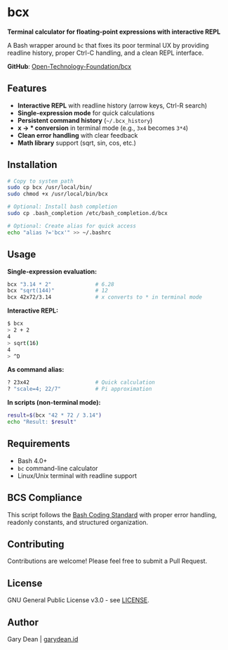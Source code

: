# bcx

**Terminal calculator for floating-point expressions with interactive REPL**

A Bash wrapper around `bc` that fixes its poor terminal UX by providing readline history, proper Ctrl-C handling, and a clean REPL interface.

**GitHub**: [Open-Technology-Foundation/bcx](https://github.com/Open-Technology-Foundation/bcx)

## Features

- **Interactive REPL** with readline history (arrow keys, Ctrl-R search)
- **Single-expression mode** for quick calculations
- **Persistent command history** (`~/.bcx_history`)
- **x → * conversion** in terminal mode (e.g., `3x4` becomes `3*4`)
- **Clean error handling** with clear feedback
- **Math library** support (sqrt, sin, cos, etc.)

## Installation

```bash
# Copy to system path
sudo cp bcx /usr/local/bin/
sudo chmod +x /usr/local/bin/bcx

# Optional: Install bash completion
sudo cp .bash_completion /etc/bash_completion.d/bcx

# Optional: Create alias for quick access
echo "alias ?='bcx'" >> ~/.bashrc
```

## Usage

**Single-expression evaluation:**
```bash
bcx "3.14 * 2"              # 6.28
bcx "sqrt(144)"             # 12
bcx 42x72/3.14              # x converts to * in terminal mode
```

**Interactive REPL:**
```bash
$ bcx
> 2 + 2
4
> sqrt(16)
4
> ^D
```

**As command alias:**
```bash
? 23x42                     # Quick calculation
? "scale=4; 22/7"           # Pi approximation
```

**In scripts (non-terminal mode):**
```bash
result=$(bcx "42 * 72 / 3.14")
echo "Result: $result"
```

## Requirements

- Bash 4.0+
- `bc` command-line calculator
- Linux/Unix terminal with readline support

## BCS Compliance

This script follows the [Bash Coding Standard](https://github.com/Open-Technology-Foundation/bash-coding-standard) with proper error handling, readonly constants, and structured organization.

## Contributing

Contributions are welcome! Please feel free to submit a Pull Request.

## License

GNU General Public License v3.0 - see [LICENSE](LICENSE).

## Author

Gary Dean | [garydean.id](https://garydean.id)
